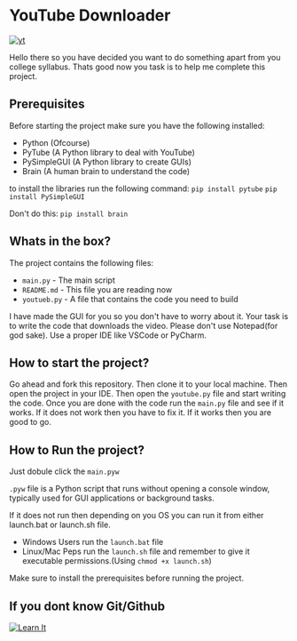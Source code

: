 # YouTube Downloader
[![yt](https://www.freeiconspng.com/uploads/elegant-youtube-logo-12.png)](https://www.youtube.com)

Hello there so you have decided you want to do something apart from you college syllabus. Thats good now you task is to help me complete this project. 

## Prerequisites

Before starting the project make sure you have the following installed:
- Python (Ofcourse)
- PyTube (A Python library to deal with YouTube)
- PySimpleGUI (A Python library to create GUIs)
- Brain (A human brain to understand the code)

to install the libraries run the following command:
```pip install pytube```
```pip install PySimpleGUI```

Don't do this:
```pip install brain```

## Whats in the box?

The project contains the following files:
- `main.py` - The main script
- `README.md` - This file you are reading now
- `youtueb.py` - A file that contains the code you need to build

I have made the GUI for you so you don't have to worry about it. Your task is to write the code that downloads the video. Please don't use Notepad(for god sake). Use a proper IDE like VSCode or PyCharm.

## How to start the project?

Go ahead and fork this repository. Then clone it to your local machine. Then open the project in your IDE. Then open the `youtube.py` file and start writing the code.
Once you are done with the code run the `main.py` file and see if it works. If it does not work then you have to fix it. If it works then you are good to go.

## How to Run the project?
Just dobule click the `main.pyw` 

`.pyw` file is a Python script that runs without opening a console window, typically used for GUI applications or background tasks.

If it does not run then depending on you OS you can run it from either launch.bat or launch.sh file.
- Windows Users run the `launch.bat` file
- Linux/Mac Peps run the `launch.sh` file and remember to give it executable permissions.(Using `chmod +x launch.sh`)

Make sure to install the prerequisites before running the project.


## If you dont know Git/Github
[![Learn It](https://media1.tenor.com/m/q2eL6vNVKf4AAAAC/bhai-kya-kar-raha-hai-tu-ashneer-grover.gif)](https://www.youtube.com/watch?v=dQw4w9WgXcQ)
